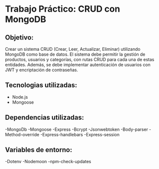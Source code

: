 # Trabajo Práctico: CRUD con MongoDB

## Objetivo:
Crear un sistema CRUD (Crear, Leer, Actualizar, Eliminar) utilizando MongoDB como base de datos. El sistema debe permitir la gestión de productos, usuarios y categorías, con rutas CRUD para cada una de estas entidades. Además, se debe implementar autenticación de usuarios con JWT y encriptación de contraseñas.

## Tecnologias utilizadas:
- Node.js
- Mongoose

## Dependencias utilizadas:
-MongoDb
-Mongoose
-Express
-Bcrypt
-Jsonwebtoken
-Body-parser
-Method-override
-Express-handlebars
-Express-session

## Variables de entorno:
-Dotenv
-Nodemoon
-npm-check-updates
